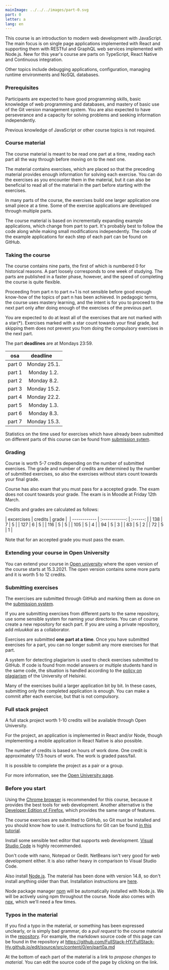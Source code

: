 ```yaml
---
mainImage: ../../../images/part-0.svg
part: 0
letter: a
lang: en
---
```


<div class="content">

This course is an introduction to modern web development with JavaScript. The main focus is on single page applications implemented with React and supporting them with RESTful and GraphQL web services implemented with Node.js. New for this year's course are parts on TypeScript,  React Native and Continuous integration.

Other topics include debugging applications, configuration, managing runtime environments and NoSQL databases.

### Prerequisites

Participants are expected to have good programming skills, basic knowledge of web programming and databases, and mastery of basic use of the Git version management system. You are also expected to have perseverance and a capacity for solving problems and seeking information independently.

Previous knowledge of JavaScript or other course topics is not required.

### Course material

The course material is meant to be read one part at a time, reading each part all the way through before moving on to the next one.

The material contains exercises, which are placed so that the preceding material provides enough information for solving each exercise. You can do the exercises as you encounter them in the material, but it can also be beneficial to read all of the material in the part before starting with the exercises.

In many parts of the course, the exercises build one larger application one small piece at a time. Some of the exercise applications are developed through multiple parts.

The course material is based on incrementally expanding example applications, which change from part to part. It's probably best to follow the code along while making small modifications independently. The code of the example applications for each step of each part can be found on GitHub.

### Taking the course

The course contains nine parts, the first of which is numbered 0 for historical reasons. A part loosely corresponds to one week of studying. The parts are published in a faster phase, however, and the speed of completing the course is quite flexible.

Proceeding from part n to part n+1 is not sensible before good enough know-how of the topics of part n has been achieved. In pedagogic terms, the course uses mastery learning, and the intent is for you to proceed to the next part only after doing enough of the exercises of the previous part.

You are expected to do at least all of the exercises that are not marked with a star(*). Exercises marked with a star count towards your final grade, but skipping them does not prevent you from doing the compulsory exercises in the next part.


The part **deadlines** are at Mondays 23:59.

| osa            | deadline&nbsp; &nbsp; |
| -------------- | :-------------------: |
| part 0          |        Monday 25.1.       |
| part 1          |        Monday 1.2.        |
| part 2          |        Monday 8.2.        |
| part 3          |        Monday 15.2.       |
| part 4          |        Monday 22.2.       |
| part 5          |        Monday 1.3.        |
| part 6          |        Monday 8.3.        |
| part 7          |        Monday 15.3.       |

Statistics on the time used for exercises which have already been submitted on different parts of this course can be found from [submission sytem](https://study.cs.helsinki.fi/stats/courses/fullstack2021/).

### Grading

Course is worth 5-7 credits depending on the number of submitted exercises. The grade and number of credits are determined by the number of submitted exercises, so also the exercises without stars count towards your final grade. 

Course has also exam that you must pass for a accepted grade. The exam does not count towards your grade.  The exam is in Moodle at Friday 12th March. 

Credits and grades are calculated as follows:

| excercises     | credits | grade | 
| ------------ | :------------: | :------: |
| 138          |       7        | 5        |
| 127          |       6        | 5        |
| 116          |       5        | 5        |
| 105          |       5        | 4        |
| 94           |       5        | 3        |
| 83           |       5        | 2        |
| 72           |       5        | 1        |

Note that for an accepted grade you must pass the exam.

### Extending your course in Open University

You can extend your course in [Open university](https://studies.helsinki.fi/courses/cur/hy-CUR-136061621/Open_uni_Full_Stack_Web_Development_2021_3_12_cr) where the open version of the course starts at 15.3.2021. The open version contains some more parts and it is worth 5 to 12 credits. 

### Submitting exercises

The exercises are submitted through GitHub and marking them as done on the [submission system](https://study.cs.helsinki.fi/stats/courses/fullstack2021/).

If you are submitting exercises from different parts to the same repository, use some sensible system for naming your directories. You can of course create a new repository for each part. If you are using a private repository, add <i>mluukkai</i> as a collaborator.

Exercises are submitted **one part at a time**. Once you have submitted exercises for a part, you can no longer submit any more exercises for that part.

A system for detecting plagiarism is used to check exercises submitted to GitHub. If code is found from model answers or multiple students hand in the same code, the situation is handled according to the [policy on plagiarism](https://guide.student.helsinki.fi/en/article/what-cheating-and-plagiarism) of the University of Helsinki.

Many of the exercises build a larger application bit by bit. In these cases, submitting only the completed application is enough. You can make a commit after each exercise, but that is not compulsory.

### Full stack project

A full stack project worth 1-10 credits will be available through Open University.

For the project, an application is implemented in React and/or Node, though implementing a mobile application in React Native is also possible.

The number of credits is based on hours of work done. One credit is approximately 17.5 hours of work. The work is graded pass/fail.

It is possible to complete the project as a pair or a group.

For more information, see the [Open University page](https://studies.helsinki.fi/opintotarjonta/cur/hy-CUR-136121125/Open_uni_Full_Stack_Web_Development_Project_2021).

### Before you start

Using the [Chrome browser](https://www.google.com/chrome/) is recommended for this course, because it provides the best tools for web development. Another alternative is the [Developer Edition of Firefox](https://www.mozilla.org/en-US/firefox/developer/), which provides the same range of features.

The course exercises are submitted to GitHub, so Git must be installed and you should know how to use it. Instructions for Git can be found [in this tutorial](https://product.hubspot.com/blog/git-and-github-tutorial-for-beginners).

Install some sensible text editor that supports web development. [Visual Studio Code](https://code.visualstudio.com/) is highly recommended.

Don't code with nano, Notepad or Gedit. NetBeans isn't very good for web development either. It is also rather heavy in comparison to Visual Studio Code.

Also install [Node.js](https://nodejs.org/en/). The material has been done with version 14.8, so don't install anything older than that. Installation instructions are [here](https://nodejs.org/en/download/package-manager/).

Node package manager [npm](https://www.npmjs.com/get-npm) will be automatically installed with Node.js. We will be actively using npm throughout the course. Node also comes with [npx](https://www.npmjs.com/package/npx), which we'll need a few times.

### Typos in the material

If you find a typo in the material, or something has been expressed unclearly, or is simply bad grammar, do a <i>pull request</i> to the course material in the [repository](https://github.com/FullStack-HY/FullStack-Hy.github.io/). For example, the markdown source code of this page can be found in the repository at https://github.com/FullStack-HY/FullStack-Hy.github.io/edit/source/src/content/0/en/part0a.md

At the bottom of each part of the material is a link to <em>propose changes to material</em>. You can edit the source code of the page by clicking on the link.

</div>
